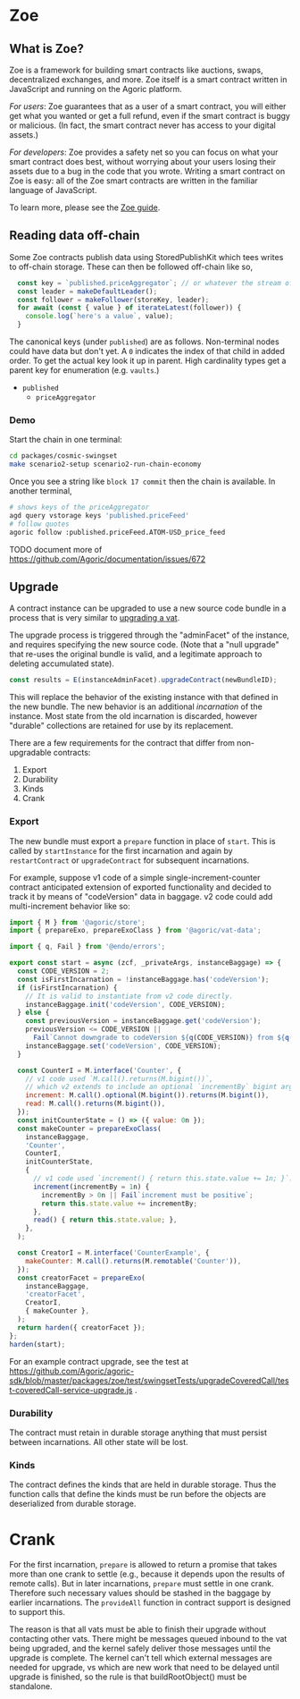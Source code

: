 # Zoe

## What is Zoe?

Zoe is a framework for building smart contracts like auctions, swaps,
decentralized exchanges, and more. Zoe itself is a smart contract
written in JavaScript and running on the Agoric platform.

_For users_: Zoe guarantees that as a user of a smart contract, you will
either get what you wanted or get a full refund, even if the smart
contract is buggy or malicious. (In fact, the smart contract never has
access to your digital assets.)

_For developers_: Zoe provides a safety net so you can focus on what
your smart contract does best, without worrying about your users
losing their assets due to a bug in the code that you wrote. Writing a
smart contract on Zoe is easy: all of the Zoe smart contracts are
written in the familiar language of JavaScript.

To learn more, please see the [Zoe guide](https://agoric.com/documentation/zoe/guide/).

## Reading data off-chain

Some Zoe contracts publish data using StoredPublishKit which tees writes to off-chain storage. These can then be followed off-chain like so,
```js
  const key = `published.priceAggregator`; // or whatever the stream of interest is
  const leader = makeDefaultLeader();
  const follower = makeFollower(storeKey, leader);
  for await (const { value } of iterateLatest(follower)) {
    console.log(`here's a value`, value);
  }
```

The canonical keys (under `published`) are as follows. Non-terminal nodes could have data but don't yet. A `0` indicates the index of that child in added order. To get the actual key look it up in parent. High cardinality types get a parent key for enumeration (e.g. `vaults`.)
- `published`
    - `priceAggregator`

### Demo

Start the chain in one terminal:
```sh
cd packages/cosmic-swingset
make scenario2-setup scenario2-run-chain-economy
```
Once you see a string like `block 17 commit` then the chain is available. In another terminal,
```sh
# shows keys of the priceAggregator
agd query vstorage keys 'published.priceFeed'
# follow quotes
agoric follow :published.priceFeed.ATOM-USD_price_feed
```

 TODO document more of https://github.com/Agoric/documentation/issues/672

## Upgrade

A contract instance can be upgraded to use a new source code bundle in a process that is very similar to
[upgrading a vat](https://github.com/Agoric/agoric-sdk/blob/master/packages/SwingSet/docs/vat-upgrade.md).

The upgrade process is triggered through the "adminFacet" of the instance, and requires specifying the new source code. (Note that a "null upgrade" that re-uses the original bundle is valid, and a legitimate approach to deleting accumulated state).

```js
const results = E(instanceAdminFacet).upgradeContract(newBundleID);
```

This will replace the behavior of the existing instance with that defined in the new bundle. The new behavior is an additional _incarnation_ of the instance. Most state from the old incarnation is discarded, however "durable" collections are retained for use by its replacement.

There are a few requirements for the contract that differ from non-upgradable contracts:
1. Export
2. Durability
3. Kinds
4. Crank

### Export
The new bundle must export a `prepare` function in place of `start`. This is called by `startInstance` for the first incarnation and again by `restartContract` or `upgradeContract` for subsequent incarnations.

For example, suppose v1 code of a simple single-increment-counter contract anticipated extension of exported functionality and decided to track it by means of "codeVersion" data in baggage. v2 code could add multi-increment behavior like so:

```js
import { M } from '@agoric/store';
import { prepareExo, prepareExoClass } from '@agoric/vat-data';

import { q, Fail } from '@endo/errors';

export const start = async (zcf, _privateArgs, instanceBaggage) => {
  const CODE_VERSION = 2;
  const isFirstIncarnation = !instanceBaggage.has('codeVersion');
  if (isFirstIncarnation) {
    // It is valid to instantiate from v2 code directly.
    instanceBaggage.init('codeVersion', CODE_VERSION);
  } else {
    const previousVersion = instanceBaggage.get('codeVersion');
    previousVersion <= CODE_VERSION ||
      Fail`Cannot downgrade to codeVersion ${q(CODE_VERSION)} from ${q(previousVersion)}`;
    instanceBaggage.set('codeVersion', CODE_VERSION);
  }

  const CounterI = M.interface('Counter', {
    // v1 code used `M.call().returns(M.bigint())`,
    // which v2 extends to include an optional `incrementBy` bigint argument.
    increment: M.call().optional(M.bigint()).returns(M.bigint()),
    read: M.call().returns(M.bigint()),
  });
  const initCounterState = () => ({ value: 0n });
  const makeCounter = prepareExoClass(
    instanceBaggage,
    'Counter',
    CounterI,
    initCounterState,
    {
      // v1 code used `increment() { return this.state.value += 1n; }`.
      increment(incrementBy = 1n) {
        incrementBy > 0n || Fail`increment must be positive`;
        return this.state.value += incrementBy;
      },
      read() { return this.state.value; },
    },
  );

  const CreatorI = M.interface('CounterExample', {
    makeCounter: M.call().returns(M.remotable('Counter')),
  });
  const creatorFacet = prepareExo(
    instanceBaggage,
    'creatorFacet',
    CreatorI,
    { makeCounter },
  );
  return harden({ creatorFacet });
};
harden(start);
```

For an example contract upgrade, see the test at https://github.com/Agoric/agoric-sdk/blob/master/packages/zoe/test/swingsetTests/upgradeCoveredCall/test-coveredCall-service-upgrade.js .

### Durability

The contract must retain in durable storage anything that must persist between incarnations. All other state will be lost.

### Kinds

The contract defines the kinds that are held in durable storage. Thus the function calls that define the kinds must be run before the objects are deserialized from durable storage.

# Crank

For the first incarnation, `prepare` is allowed to return a promise that takes more than one crank to settle
(e.g., because it depends upon the results of remote calls).
But in later incarnations, `prepare` must settle in one crank.
Therefore such necessary values should be stashed in the baggage by earlier incarnations.
The `provideAll` function in contract support is designed to support this.

The reason is that all vats must be able to finish their upgrade without
contacting other vats. There might be messages queued inbound to the vat being
upgraded, and the kernel safely deliver those messages until the upgrade is
complete. The kernel can't tell which external messages are needed for upgrade,
vs which are new work that need to be delayed until upgrade is finished, so the
rule is that buildRootObject() must be standalone.
